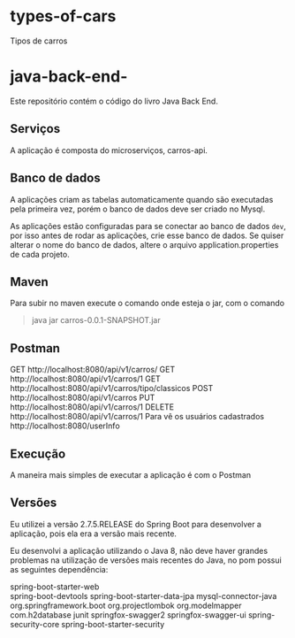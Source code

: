 # types-of-cars
Tipos de carros

# java-back-end-
Este repositório contém o código do livro Java Back End.

## Serviços

A aplicação é composta do microserviços, carros-api.


## Banco de dados

A aplicações criam as tabelas automaticamente quando são executadas pela primeira vez, porém o banco de dados deve ser criado no Mysql.

As aplicações estão configuradas para se conectar ao banco de dados `dev`, por isso antes de rodar as aplicações, crie esse banco de dados. 
Se quiser alterar o nome do banco de dados, altere o arquivo application.properties de cada projeto. 


## Maven
Para subir no maven execute o comando onde esteja o jar,  com o comando
> java jar carros-0.0.1-SNAPSHOT.jar

## Postman
GET http://localhost:8080/api/v1/carros/
GET http://localhost:8080/api/v1/carros/1
GET http://localhost:8080/api/v1/carros/tipo/classicos
POST http://localhost:8080/api/v1/carros
PUT http://localhost:8080/api/v1/carros/1
DELETE http://localhost:8080/api/v1/carros/1
Para vê os usuários cadastrados http://localhost:8080/userInfo

## Execução

A maneira mais simples de executar a aplicação é com o Postman

## Versões

Eu utilizei a versão 2.7.5.RELEASE do Spring Boot para desenvolver a aplicação, 
pois ela era a versão mais recente.

Eu desenvolvi a aplicação utilizando o Java 8, 
não deve haver grandes problemas na utilização de versões mais recentes do Java,
no pom possui as seguintes dependência:

spring-boot-starter-web      
spring-boot-devtools
spring-boot-starter-data-jpa
        mysql-connector-java
org.springframework.boot
org.projectlombok
org.modelmapper
com.h2database
junit
springfox-swagger2
springfox-swagger-ui
spring-security-core
spring-boot-starter-security
